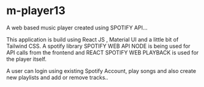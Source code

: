 # m-player13

A web based music player created using SPOTIFY API...

This application is build using React JS , Material UI and a little bit of Tailwind CSS.
A spotify library SPOTIFY WEB API NODE is being used for API calls from the frontend and REACT SPOTIFY WEB PLAYBACK is used for the player itself.

A user can login using existing Spotify Account, play songs and also create new playlists and add or remove tracks..
